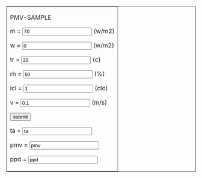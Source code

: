 <html>

<head><title>pmv-sample-03</title>

<script type="text/javascript">
<!--
    function golden(form){
      var rh,tr,
          tcl,b,c,d,e,
          icl,v,
          xl,xu,i,x,r,d,
          x1,x2,
          f1,f2,f,fx,
          pmv1,pmv2,
          ta,pmv,ppd,         
     rh = eval(form.rh.value);
      m = eval(form.m.value);
      w = eval(form.w.value);
     tr = eval(form.tr.value);
    icl = eval(form.icl.value);    
      v = eval(form.v.value);
                       
        r = (Math.pow(5,0.5)-1)/2
       xl = 16
       xu = 30
        i = 0
        d = r*(xu-xl)
       x1 = xl + d
       x2 = xu - d
     pmv1 = pmv(rh,w,m,tr,icl,v,x1)
       f1 = ppd(pmv1)
     pmv2 = pmv(rh,w,m,tr,icl,v,x2)
       f2 = ppd(pmv2)
       if (f1 > f2) {
           x = x1
           f = f1
          }
           else{
           x = x2
           f = f2
          }
           while(i < 30 ){
           d = r*d                  
           if (f1 < f2) {
           xl = x2
           x2 = x1
           x1 = xl + d
           f2 = f1
           pmv1 = pmv(rh,w,m,tr,icl,v,x1)
           f1 = ppd(pmv1)
          }else{
           xu = x1
           x1 = x2
           x2 = xu - d
           f1 = f2
           pmv2 = pmv(rh,w,m,tr,icl,v,x2)
           f2 = ppd(pmv2)
          }
           i = i + 1
           if (f1 < f2){
           x = x1
          fx = f1 
          }else{
            x = x2
           fx = f2
          }
          }
                   
            ta = Math.round(x)
           pmv = pmv(rh,w,m,tr,icl,v,ta)
           ppd = ppd(pmv)  
           form.ta.value = ta
           form.pmv.value = pmv
           form.ppd.value = ppd
//--------------------------------------------------------------
    function pmv(rh,w,m,tr,icl,v,ta){
             
      var rh,ta,tr,Pa,
          pmv,pmv1,pmv2,
          tcl,b,c,d,e,
          icl,rcl,
          hc,v,
          con,s,factor,
      factor = 500;
           s = 0;
      pa = (rh/100)*0.1333*Math.exp(18.6686-4030.183/(ta+235)); 
            
     rcl = 0.155*icl;
     fcl = 1.05+0.65*rcl;
      hc = 12.1*Math.pow(v,0.5);
     do {
            b = 3.05*(0.255*(35.7-0.0285*m)-3.36-pa);
            c = 0.42*((m-w)-58);
            d = 1.73E-2*m*(5.867-pa);
            e = 1.4E-3*m*(34-ta);  
          tcl = 35.7-0.0275*m-rcl*(m-w-b-c-d-e-s);
         pmv1 = 5.67E-8*0.95*0.77*fcl*(Math.pow((tcl+273),4)-Math.pow((tr+273),4));
         pmv2 = fcl*hc*(tcl-ta);
          con = m-w-b-c-d-e-pmv1-pmv2-s;
         if (con > 0){
	     s= s+factor;
	     factor=factor/2;
	 }
	  else {
	     s=s-factor;
	 }     
     }while (Math.abs(con) > 0.01);
     pmv = (0.303*Math.exp(-0.036*m)+0.028)*((m-w)-pmv1-pmv2-b-c-d-e);
     return pmv
}
//------------------------------------------------------------------
  
    function ppd(pmv){
     var pmv,ppd,
               
     ppd = 100-95*Math.exp(-0.03353*Math.pow(pmv,4)-0.2179*Math.pow(pmv,2)); 
     return ppd
}
}
--></script>

<form>

<table width = 500 border = 1>

<tr><td>

PMV-SAMPLE<p>

  m = <input type = text value = 70 name = m  > (w/m2)<p>
  w = <input type = text value = 0 name = w  > (w/m2)<p>
 tr = <input type = text value = 22 name = tr > (c)   <p>
 rh = <input type = text value = 50 name = rh > (%)   <p>
icl = <input type = text value = 1 name = icl> (clo) <p>
  v = <input type = text value = 0.1 name = v  > (m/s) <p> 

<input onClick = golden(form) type = button value = submit ><p>

 ta = <input value = ta name = ta><p>
pmv = <input value = pmv name = pmv><p>
ppd = <input value = ppd name = ppd><p>


</td></tr></table>

</form>
</body>

</html>
